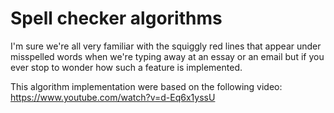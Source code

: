 # Spell checker algorithms

I'm sure we're all very familiar with the squiggly red lines that appear under misspelled words when we're typing away at an essay or an email but if you ever stop to wonder how such a feature is
implemented.


This algorithm implementation were based on the following video:
https://www.youtube.com/watch?v=d-Eq6x1yssU
